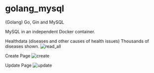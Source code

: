 # golang_mysql

(Golang) Go, Gin and MySQL 

MySQL in an independent Docker container.

Healthdata (diseases and other causes of health issues)
Thousands of diseases shown.
![read_all](https://github.com/programweb/golang_mysql/assets/12736699/c6eac8b1-ac44-4d79-8bd7-3e2f9b626ecd)
&nbsp;

Create Page
![create](https://github.com/programweb/golang_mysql/assets/12736699/82029652-757c-426c-8fb3-bcc928ebce5a)
&nbsp;

Update Page
![update](https://github.com/programweb/golang_mysql/assets/12736699/fafb6d4b-87cc-425b-9f90-ea9f1307c7d1)


